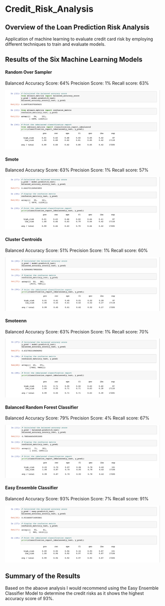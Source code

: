 # Credit_Risk_Analysis

## Overview of the Loan Prediction Risk Analysis
Application of machine learning to evaluate credit card risk by employing different techniques to train and evaluate models.

## Results of the Six Machine Learning Models

#### Random Over Sampler

Balanced Accuracy Score: 64%
Precision Score: 1%
Recall score: 63%

![Random Over Sampler](https://github.com/rtippana1/Credit_Risk_Analysis/blob/main/Images/Random%20Over%20Sampler.png)

#### Smote

Balanced Accuracy Score: 63%
Precision Score: 1%
Recall score: 57%

![Smote](https://github.com/rtippana1/Credit_Risk_Analysis/blob/main/Images/SMOTE%20Oversampling.png)

#### Cluster Centroids

Balanced Accuracy Score: 51%
Precision Score: 1%
Recall score: 60%

![Cluster Centroids](https://github.com/rtippana1/Credit_Risk_Analysis/blob/main/Images/Cluster%20Centroids.png)

#### Smoteenn

Balanced Accuracy Score: 63%
Precision Score: 1%
Recall score: 70%

![Smoteenn](https://github.com/rtippana1/Credit_Risk_Analysis/blob/main/Images/SMOTEENN%20.png)

#### Balanced Random Forest Classifier

Balanced Accuracy Score: 79%
Precision Score: 4%
Recall score: 67%

![Balanced Random Forest Classifier](https://github.com/rtippana1/Credit_Risk_Analysis/blob/main/Images/Balanced%20Random%20Forest%20Classifier.png)


#### Easy Ensemble Classifier

Balanced Accuracy Score: 93%
Precision Score: 7%
Recall score: 91%

![Easy Ensemble Classifier](https://github.com/rtippana1/Credit_Risk_Analysis/blob/main/Images/Easy%20Ensemble%20AdaBoost%20classifier.png)

## Summary of the Results

Based on the abaove analysis I would recommend using the Easy Ensemble Classifier Model to determine the credit risks as it shows the  highest accuracy score of 93%.


